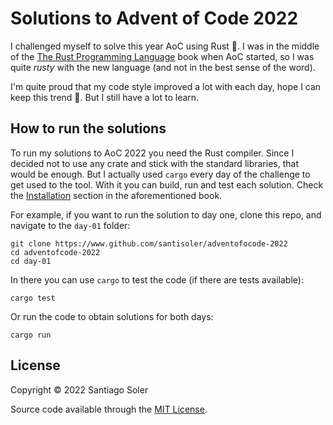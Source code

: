 # Solutions to Advent of Code 2022

I challenged myself to solve this year AoC using Rust 🦀. I was in the middle
of the [The Rust Programming Language](https://doc.rust-lang.org/book/) book
when AoC started, so I was quite _rusty_ with the new language (and not in the
best sense of the word).

I'm quite proud that my code style improved a lot with each day, hope I can
keep this trend 🤞. But I still have a lot to learn.


## How to run the solutions

To run my solutions to AoC 2022 you need the Rust compiler. Since I decided not
to use any crate and stick with the standard libraries, that would be enough.
But I actually used `cargo` every day of the challenge to get used to the tool.
With it you can build, run and test each solution.
Check the
[Installation](https://doc.rust-lang.org/book/ch01-01-installation.html)
section in the aforementioned book.

For example, if you want to run the solution to day one, clone this repo,
and navigate to the `day-01` folder:

```
git clone https://www.github.com/santisoler/adventofocode-2022
cd adventofcode-2022
cd day-01
```

In there you can use `cargo` to test the code (if there are tests available):

```
cargo test
```

Or run the code to obtain solutions for both days:

```
cargo run
```

## License

Copyright © 2022 Santiago Soler

Source code available through the [MIT License](LICENSE).
